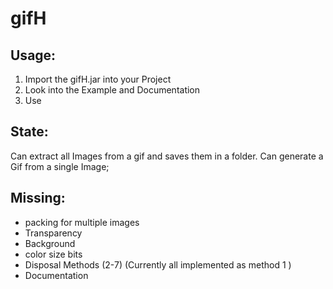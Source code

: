 # gifH

## Usage:
1. Import the gifH.jar into your Project
2. Look into the Example and Documentation
3. Use

## State:
Can extract all Images from a gif and saves them in a folder.
Can generate a Gif from a single Image;


## Missing:
* packing for multiple images
* Transparency
* Background
* color size bits
* Disposal Methods (2-7) (Currently all implemented as method 1 )
* Documentation
